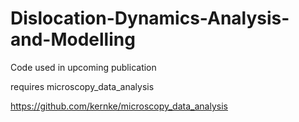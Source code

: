 # Dislocation-Dynamics-Analysis-and-Modelling
Code used in upcoming publication

requires microscopy_data_analysis

https://github.com/kernke/microscopy_data_analysis
